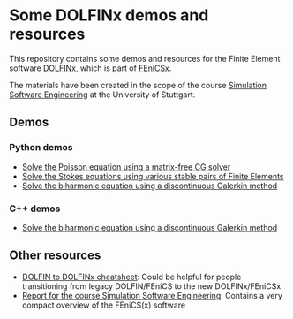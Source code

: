 # Some DOLFINx demos and resources

This repository contains some demos and resources for the Finite Element software [DOLFINx](https://github.com/FEniCS/dolfinx), which is part of [FEniCSx](https://github.com/FEniCS).

The materials have been created in the scope of the course [Simulation Software Engineering](https://github.com/Simulation-Software-Engineering) at the University of Stuttgart.

## Demos

### Python demos

- [Solve the Poisson equation using a matrix-free CG solver](python/demo_poisson_matrix_free.ipynb)
- [Solve the Stokes equations using various stable pairs of Finite Elements](python/demo_stokes_stable_pairs.ipynb)
- [Solve the biharmonic equation using a discontinuous Galerkin method](python/demo_biharmonic.ipynb)

### C++ demos

- [Solve the biharmonic equation using a discontinuous Galerkin method](cpp/biharmonic/)

## Other resources

- [DOLFIN to DOLFINx cheatsheet](dolfin-dolfinx-cheatsheet.md): Could be helpful for people transitioning from legacy DOLFIN/FEniCS to the new DOLFINx/FEniCSx
- [Report for the course Simulation Software Engineering](report): Contains a very compact overview of the FEniCS(x) software

